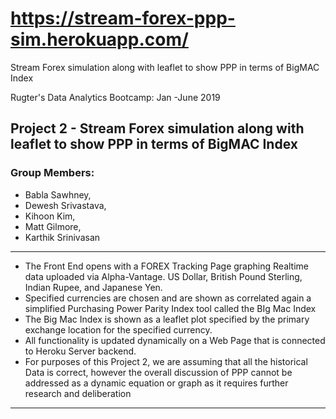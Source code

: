 # https://stream-forex-ppp-sim.herokuapp.com/
Stream Forex simulation along with leaflet to show PPP in terms of BigMAC Index


Rugter's Data Analytics Bootcamp:  Jan -June 2019
## Project 2 - Stream Forex simulation along with leaflet to show PPP in terms of BigMAC Index
### Group Members: 
+ Babla Sawhney, 
+ Dewesh Srivastava, 
+ Kihoon Kim, 
+ Matt Gilmore, 
+ Karthik Srinivasan
--- 
+ The Front End opens with a FOREX Tracking Page graphing Realtime data uploaded via Alpha-Vantage.  US Dollar, British Pound Sterling, Indian Rupee, and Japanese Yen.
+ Specified currencies are chosen and are shown as correlated again a simplified Purchasing Power Parity Index tool called the BIg Mac Index
+ The Big Mac Index is shown as a leaflet plot specified by the primary exchange location for the specified currency.
+ All functionality is updated dynamically on a Web Page that is connected to Heroku Server backend.
+ For purposes of this Project 2, we are assuming that all the historical Data is correct, however the overall discussion of PPP cannot be addressed as a dynamic equation or graph as it requires further research and deliberation
---
